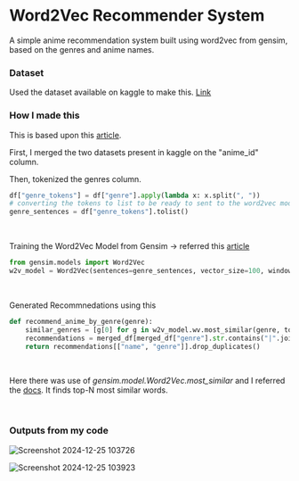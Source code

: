 # Word2Vec Recommender System

A simple anime recommendation system built using word2vec from gensim, based on the genres and anime names.

### Dataset

Used the dataset available on kaggle to make this. [Link](https://www.kaggle.com/datasets/CooperUnion/anime-recommendations-database)

### How I made this

This is based upon this [article](https://www.analyticsvidhya.com/blog/2019/07/how-to-build-recommendation-system-word2vec-python/). <br>

 First, I merged the two datasets present in kaggle on the "anime_id" column. <br>

 Then, tokenized the genres column.
 ```python
df["genre_tokens"] = df["genre"].apply(lambda x: x.split(", "))
# converting the tokens to list to be ready to sent to the word2vec model
genre_sentences = df["genre_tokens"].tolist()
```
<br>

Training the Word2Vec Model from Gensim -> referred this [article](https://www.analyticsvidhya.com/blog/2023/07/step-by-step-guide-to-word2vec-with-gensim/)
```python
from gensim.models import Word2Vec
w2v_model = Word2Vec(sentences=genre_sentences, vector_size=100, window=5, min_count=1, workers=4)
```
<br>

Generated Recommnedations using this
```python
def recommend_anime_by_genre(genre):
    similar_genres = [g[0] for g in w2v_model.wv.most_similar(genre, topn=5)]
    recommendations = merged_df[merged_df["genre"].str.contains("|".join(similar_genres))]
    return recommendations[["name", "genre"]].drop_duplicates()
```
<br>

Here there was use of *gensim.model.Word2Vec.most_similar* and I referred the [docs](https://tedboy.github.io/nlps/generated/generated/gensim.models.Word2Vec.most_similar.html). It finds top-N most similar words. 

<br>


### Outputs from my code

![Screenshot 2024-12-25 103726](https://github.com/user-attachments/assets/47c2f784-770e-49d0-8e5f-f42ea38d6e29)

![Screenshot 2024-12-25 103923](https://github.com/user-attachments/assets/f3189028-ad3c-44cf-8bb8-fc3ca2325845)
